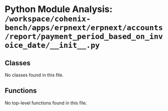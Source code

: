 # Python Module Analysis: `/workspace/cohenix-bench/apps/erpnext/erpnext/accounts/report/payment_period_based_on_invoice_date/__init__.py`

## Classes

No classes found in this file.


## Functions

No top-level functions found in this file.
